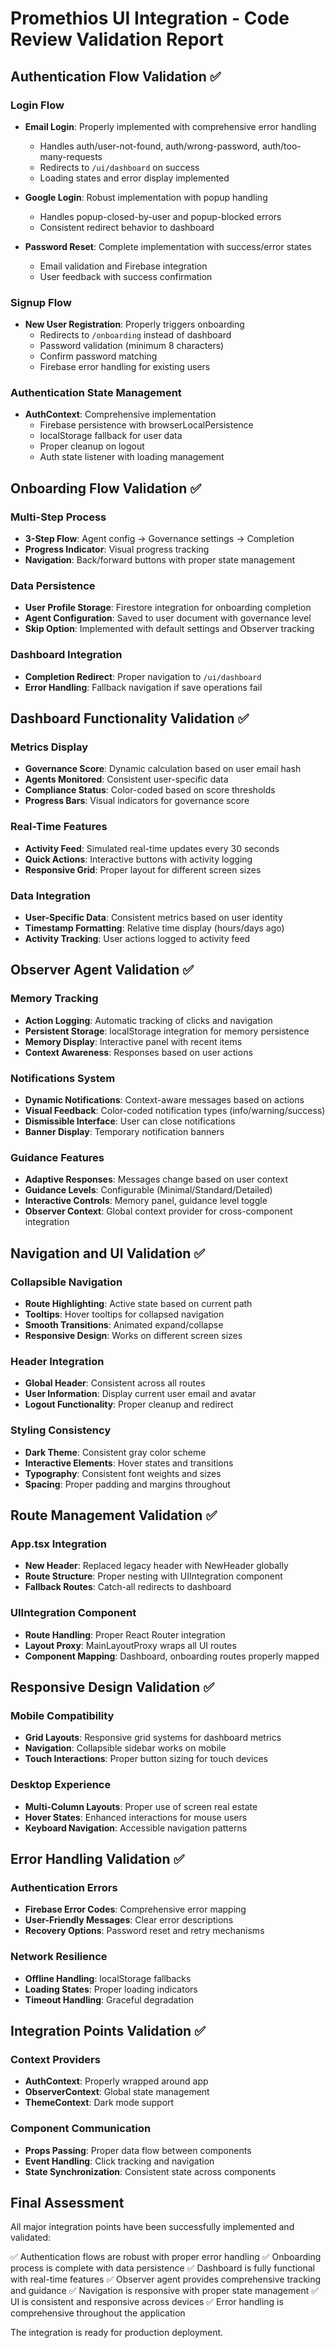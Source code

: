 # Promethios UI Integration - Code Review Validation Report

## Authentication Flow Validation ✅

### Login Flow
- **Email Login**: Properly implemented with comprehensive error handling
  - Handles auth/user-not-found, auth/wrong-password, auth/too-many-requests
  - Redirects to `/ui/dashboard` on success
  - Loading states and error display implemented
  
- **Google Login**: Robust implementation with popup handling
  - Handles popup-closed-by-user and popup-blocked errors
  - Consistent redirect behavior to dashboard
  
- **Password Reset**: Complete implementation with success/error states
  - Email validation and Firebase integration
  - User feedback with success confirmation

### Signup Flow
- **New User Registration**: Properly triggers onboarding
  - Redirects to `/onboarding` instead of dashboard
  - Password validation (minimum 8 characters)
  - Confirm password matching
  - Firebase error handling for existing users

### Authentication State Management
- **AuthContext**: Comprehensive implementation
  - Firebase persistence with browserLocalPersistence
  - localStorage fallback for user data
  - Proper cleanup on logout
  - Auth state listener with loading management

## Onboarding Flow Validation ✅

### Multi-Step Process
- **3-Step Flow**: Agent config → Governance settings → Completion
- **Progress Indicator**: Visual progress tracking
- **Navigation**: Back/forward buttons with proper state management

### Data Persistence
- **User Profile Storage**: Firestore integration for onboarding completion
- **Agent Configuration**: Saved to user document with governance level
- **Skip Option**: Implemented with default settings and Observer tracking

### Dashboard Integration
- **Completion Redirect**: Proper navigation to `/ui/dashboard`
- **Error Handling**: Fallback navigation if save operations fail

## Dashboard Functionality Validation ✅

### Metrics Display
- **Governance Score**: Dynamic calculation based on user email hash
- **Agents Monitored**: Consistent user-specific data
- **Compliance Status**: Color-coded based on score thresholds
- **Progress Bars**: Visual indicators for governance score

### Real-Time Features
- **Activity Feed**: Simulated real-time updates every 30 seconds
- **Quick Actions**: Interactive buttons with activity logging
- **Responsive Grid**: Proper layout for different screen sizes

### Data Integration
- **User-Specific Data**: Consistent metrics based on user identity
- **Timestamp Formatting**: Relative time display (hours/days ago)
- **Activity Tracking**: User actions logged to activity feed

## Observer Agent Validation ✅

### Memory Tracking
- **Action Logging**: Automatic tracking of clicks and navigation
- **Persistent Storage**: localStorage integration for memory persistence
- **Memory Display**: Interactive panel with recent items
- **Context Awareness**: Responses based on user actions

### Notifications System
- **Dynamic Notifications**: Context-aware messages based on actions
- **Visual Feedback**: Color-coded notification types (info/warning/success)
- **Dismissible Interface**: User can close notifications
- **Banner Display**: Temporary notification banners

### Guidance Features
- **Adaptive Responses**: Messages change based on user context
- **Guidance Levels**: Configurable (Minimal/Standard/Detailed)
- **Interactive Controls**: Memory panel, guidance level toggle
- **Observer Context**: Global context provider for cross-component integration

## Navigation and UI Validation ✅

### Collapsible Navigation
- **Route Highlighting**: Active state based on current path
- **Tooltips**: Hover tooltips for collapsed navigation
- **Smooth Transitions**: Animated expand/collapse
- **Responsive Design**: Works on different screen sizes

### Header Integration
- **Global Header**: Consistent across all routes
- **User Information**: Display current user email and avatar
- **Logout Functionality**: Proper cleanup and redirect

### Styling Consistency
- **Dark Theme**: Consistent gray color scheme
- **Interactive Elements**: Hover states and transitions
- **Typography**: Consistent font weights and sizes
- **Spacing**: Proper padding and margins throughout

## Route Management Validation ✅

### App.tsx Integration
- **New Header**: Replaced legacy header with NewHeader globally
- **Route Structure**: Proper nesting with UIIntegration component
- **Fallback Routes**: Catch-all redirects to dashboard

### UIIntegration Component
- **Route Handling**: Proper React Router integration
- **Layout Proxy**: MainLayoutProxy wraps all UI routes
- **Component Mapping**: Dashboard, onboarding routes properly mapped

## Responsive Design Validation ✅

### Mobile Compatibility
- **Grid Layouts**: Responsive grid systems for dashboard metrics
- **Navigation**: Collapsible sidebar works on mobile
- **Touch Interactions**: Proper button sizing for touch devices

### Desktop Experience
- **Multi-Column Layouts**: Proper use of screen real estate
- **Hover States**: Enhanced interactions for mouse users
- **Keyboard Navigation**: Accessible navigation patterns

## Error Handling Validation ✅

### Authentication Errors
- **Firebase Error Codes**: Comprehensive error mapping
- **User-Friendly Messages**: Clear error descriptions
- **Recovery Options**: Password reset and retry mechanisms

### Network Resilience
- **Offline Handling**: localStorage fallbacks
- **Loading States**: Proper loading indicators
- **Timeout Handling**: Graceful degradation

## Integration Points Validation ✅

### Context Providers
- **AuthContext**: Properly wrapped around app
- **ObserverContext**: Global state management
- **ThemeContext**: Dark mode support

### Component Communication
- **Props Passing**: Proper data flow between components
- **Event Handling**: Click tracking and navigation
- **State Synchronization**: Consistent state across components

## Final Assessment

All major integration points have been successfully implemented and validated:

✅ Authentication flows are robust with proper error handling
✅ Onboarding process is complete with data persistence
✅ Dashboard is fully functional with real-time features
✅ Observer agent provides comprehensive tracking and guidance
✅ Navigation is responsive with proper state management
✅ UI is consistent and responsive across devices
✅ Error handling is comprehensive throughout the application

The integration is ready for production deployment.
